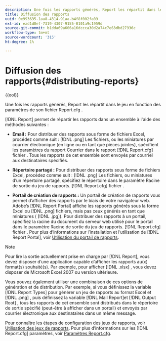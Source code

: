 ```yaml
---
description: Une fois les rapports générés, Report les répartit dans le jeu en fonction des paramètres de son fichier Report.cfg .
title: Diffusion des rapports
uuid: 0e993635-1aa8-4314-91aa-b4f8f002fa09
exl-id: ead1d8ef-7319-4307-9155-0101a9c1959d
source-git-commit: b1dda69a606a16dccca30d2a74c7e63dbd27936c
workflow-type: tm+mt
source-wordcount: '315'
ht-degree: 1%

---
```


# Diffusion des rapports{#distributing-reports}

{{eol}}

Une fois les rapports générés, Report les répartit dans le jeu en fonction des paramètres de son fichier Report.cfg .

[!DNL Report] permet de répartir les rapports dans un ensemble à l&#39;aide des méthodes suivantes :

* **Email :** Pour distribuer des rapports sous forme de fichiers Excel, procédez comme suit : [!DNL .png] Les fichiers, ou les miniatures par courrier électronique (en ligne ou en tant que pièces jointes), spécifient les paramètres du rapport Courrier dans le rapport [!DNL Report.cfg] fichier . Tous les rapports de cet ensemble sont envoyés par courriel aux destinataires spécifiés.

* **Répertoire partagé :** Pour distribuer des rapports sous forme de fichiers Excel, procédez comme suit : [!DNL .png] Les fichiers, ou miniatures d’un répertoire partagé, spécifiez le répertoire dans le paramètre Racine de sortie du jeu de rapports. [!DNL Report.cfg] fichier .

* **Portail de création de rapports :** Un portail de création de rapports vous permet d’afficher des rapports par le biais de votre navigateur web. Adobe’s [!DNL Report Portal] affiche les rapports générés sous la forme Excel ou [!DNL .png] fichiers, mais pas ceux générés en tant que miniatures ( [!DNL .jpg]). Pour distribuer des rapports à un portail, spécifiez la racine du document du serveur web utilisé pour le portail dans le paramètre Racine de sortie du jeu de rapports. [!DNL Report.cfg] fichier . Pour plus d’informations sur l’installation et l’utilisation de [!DNL Report Portal], voir [Utilisation du portail de rapports](../../home/c-rpt-oview/c-rpt-portal/c-rpt-portal.md#concept-f692210cad494c00865dbf325eb5ed35).

>[!NOTE]
>
>Pour lire la sortie actuellement prise en charge par [!DNL Report], vous devez disposer d’une application capable d’afficher les rapports au(x) format(s) souhaité(s). Par exemple, pour afficher [!DNL .xlsx] , vous devez disposer de Microsoft Excel 2007 ou version ultérieure.

Vous pouvez également utiliser une combinaison de ces options de génération et de distribution. Par exemple, si vous définissez la variable [!DNL Report Types] pour générer un jeu de rapports au format Excel et [!DNL .png] , puis définissez la variable [!DNL Mail Report]et [!DNL Output Root] , tous les rapports de cet ensemble sont distribués dans le répertoire de sortie spécifié (peut-être à afficher dans un portail) et envoyés par courrier électronique aux destinataires dans un même message.

Pour connaître les étapes de configuration des jeux de rapports, voir [Utilisation des jeux de rapports](../../home/c-rpt-oview/c-work-rpt-sets/c-work-rpt-sets.md#concept-a5f078668e1245e684cb2a778c8803d5). Pour plus d’informations sur les [!DNL Report.cfg] paramètres, voir [Paramètres Report.cfg](../../home/c-rpt-oview/c-rpt-param-ref/c-rpt-param.md#concept-838e59d72d3f4cb29ee15f5c7eb0ceff).
